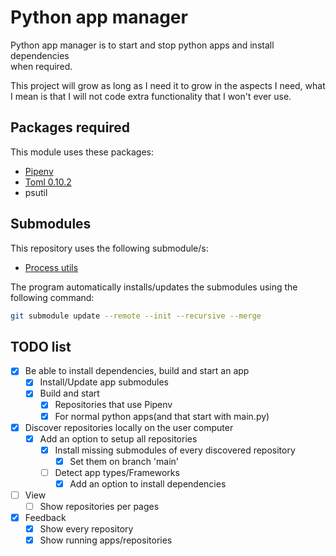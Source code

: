 # Python app manager

Python app manager is to start and stop python apps and install dependencies \
when required.

This project will grow as long as I need it to grow in the aspects I need,
what I mean is that I will not code extra functionality that I won't ever
use.

## Packages required

This module uses these packages:
* [Pipenv](https://github.com/pypa/pipenv)
* [Toml 0.10.2](https://pypi.org/project/toml/)
* psutil

## Submodules

This repository uses the following submodule/s:
* [Process utils](https://github.com/Perseverancia-company/sub.process-utils)

The program automatically installs/updates the submodules using the following command:


```bash
git submodule update --remote --init --recursive --merge
```


## TODO list

- [X] Be able to install dependencies, build and start an app
  - [X] Install/Update app submodules
  - [X] Build and start
    - [X] Repositories that use Pipenv
    - [X] For normal python apps(and that start with main.py)
- [X] Discover repositories locally on the user computer
  - [X] Add an option to setup all repositories
    - [X] Install missing submodules of every discovered repository
      - [X] Set them on branch 'main'
    - [ ] Detect app types/Frameworks
      - [X] Add an option to install dependencies
- [ ] View
  - [ ] Show repositories per pages
- [X] Feedback
  - [X] Show every repository
  - [X] Show running apps/repositories
